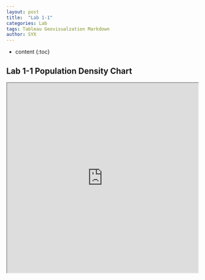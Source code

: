 ```yaml
---
layout: post
title:  "Lab 1-1"
categories: Lab
tags: Tableau Geovisualzation Markdown
author: SYX
---
```


* content
{:toc}

## Lab 1-1 Population Density Chart
<iframe src="https://public.tableau.com/views/lab1test/3?:showVizHome=no&:embed=true" width="100%" height="500"></iframe>
